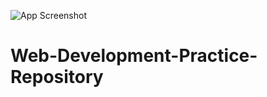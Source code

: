 ![App Screenshot](https://user-images.githubusercontent.com/74038190/240304579-c288471c-be67-4fbb-af44-1c63ee9ed280.png)
# Web-Development-Practice-Repository
